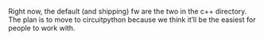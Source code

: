 Right now, the default (and shipping) fw are the two in the c++ directory. The plan is to move to circuitpython because we think it’ll be the easiest for people to work with.